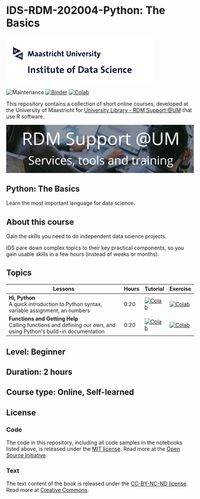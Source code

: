 # IDS-RDM-202004-Python: The Basics


<img align="center" src="./pics/logoIDS.png">


![Maintenance](https://img.shields.io/badge/Maintained%3F-yes-green.svg)
[![Binder](https://mybinder.org/badge.svg)](..)
[![Colab](https://colab.research.google.com/assets/colab-badge.svg)](..)



This repository contains a collection of short online courses, developed at the University of Maastricht for [University Library - RDM Support @UM](https://library.maastrichtuniversity.nl/research-support/rdm/services-tools-training/) that use R software.

<img align="center" src="./pics/logo campus.jpg">


## Python: The Basics

Learn the most important language for data science.


## About this course

Gain the skills you need to do independent data science projects.

IDS pare down complex topics to their key practical components, so you gain usable skills in a few hours (instead of weeks or months).

## Topics

| Lessons | Hours | Tutorial | Exercise |
|----|---|---|---|
|**Hi, Python** <br/> A quick introduction to Python syntax, variable assignment, an numbers | 0:20 | [![Colab](https://colab.research.google.com/assets/colab-badge.svg)]("./hi_python.ipyb") | [![Colab](https://colab.research.google.com/assets/colab-badge.svg)]("/Exercise1.ipyb") |
|**Functions and Getting Help** <br/> Calling functions and defining our own, and using Python's build-in documentation | 0:20 | [![Colab](https://colab.research.google.com/assets/colab-badge.svg)](..) | [![Colab](https://colab.research.google.com/assets/colab-badge.svg)](..) |

## Level: Beginner

## Duration: 2 hours

## Course type: Online, Self-learned



## License

### Code
The code in this repository, including all code samples in the notebooks listed above, is released under the [MIT license](LICENSE-CODE). Read more at the [Open Source Initiative](https://opensource.org/licenses/MIT).

### Text
The text content of the book is released under the [CC-BY-NC-ND license](LICENSE-TEXT). Read more at [Creative Commons](https://creativecommons.org/licenses/by-nc-nd/3.0/us/legalcode).

